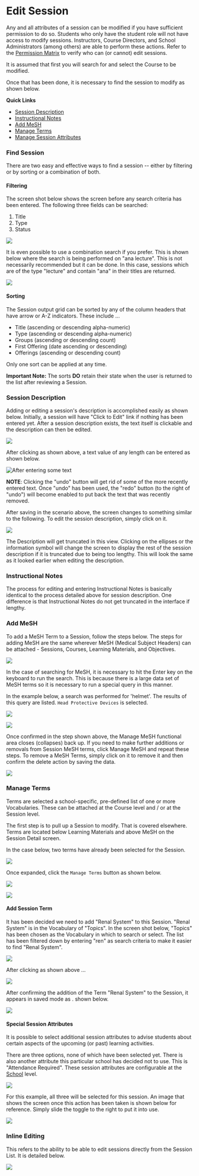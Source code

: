 # Edit Session

Any and all attributes of a session can be modified if you have sufficient permission to do so. Students who only have the student role will not have access to modify sessions. Instructors, Course Directors, and School Administrators \(among others\) are able to perform these actions.  Refer to the [Permission Matrix](https://docs.google.com/spreadsheets/d/1FbR53C2clvNoWZHMElQRfuJ4jHbZtr5pFl11et0zszY/edit?ts=5ad90141#gid=0) to verify who can \(or cannot\) edit sessions.

It is assumed that first you will search for and select the Course to be modified.

Once that has been done, it is necessary to find the session to modify as shown below.

**Quick Links**

* [Session Description](https://iliosproject.gitbook.io/ilios-user-guide/courses-and-sessions/sessions/edit-session#session-description)
* [Instructional Notes](https://iliosproject.gitbook.io/ilios-user-guide/courses-and-sessions/sessions/edit-session#instructional-notes)
* [Add MeSH](https://app.gitbook.com/@iliosproject/s/ilios-user-guide/courses-and-sessions/sessions/edit-session#add-mesh) 
* [Manage Terms](https://iliosproject.gitbook.io/ilios-user-guide/courses-and-sessions/sessions/edit-session#manage-terms)
* [Manage Session Attributes](https://iliosproject.gitbook.io/ilios-user-guide/courses-and-sessions/sessions/edit-session#special-session-attributes)

### Find Session

There are two easy and effective ways to find a session -- either by filtering or by sorting or a combination of both.

#### Filtering

The screen shot below shows the screen before any search criteria has been entered. The following three fields can be searched:

1. Title
2. Type
3. Status 

![](../../.gitbook/assets/cs_rw_8.png)

It is even possible to use a combination search if you prefer.  This is shown below where the search is being performed on "ana lecture".  This is not necessarily recommended but it can be done.  In this case, sessions which are of the type "lecture" and contain "ana" in their titles are returned.

![](../../.gitbook/assets/cs_rw_9.png)

#### Sorting

The Session output grid can be sorted by any of the column headers that have arrow or A-Z indicators. These include ...

* Title \(ascending or descending alpha-numeric\)
* Type \(ascending or descending alpha-numeric\)
* Groups \(ascending or descending count\)
* First Offering \(date ascending or descending\)
* Offerings \(ascending or descending count\)

Only one sort can be applied at any time. 

**Important Note:** The sorts **DO** retain their state when the user is returned to the list after reviewing a Session.

### Session Description

Adding or editing a session's description is accomplished easily as shown below. Initially, a session will have "Click to Edit" link if nothing has been entered yet. After a session description exists, the text itself is clickable and the description can then be edited.

![](../../.gitbook/assets/sess_update_2.png)

After clicking as shown above, a text value of any length can be entered as shown below.

![After entering some text](../../.gitbook/assets/sess_update_3.png)

**NOTE**: Clicking the "undo" button will get rid of some of the more recently entered text. Once "undo" has been used, the "redo" button \(to the right of "undo"\) will become enabled to put back the text that was recently removed.

After saving in the scenario above, the screen changes to something similar to the following. To edit the session description, simply click on it.

![](../../.gitbook/assets/sess_update_4.png)

The Description will get truncated in this view. Clicking on the ellipses or the information symbol will change the screen to display the rest of the session description if it is truncated due to being too lengthy. This will look the same as it looked earlier when editing the description.

### Instructional Notes

The process for editing and entering Instructional Notes is basically identical to the process detailed above for session description. One difference is that Instructional Notes do not get truncated in the interface if lengthy.

### Add MeSH

To add a MeSH Term to a Session, follow the steps below. The steps for adding MeSH are the same wherever MeSH \(Medical Subject Headers\) can be attached - Sessions, Courses, Learning Materials, and Objectives.

![](../../.gitbook/assets/add_mesh_to_session_1.jpg)

In the case of searching for MeSH, it is necessary to hit the Enter key on the keyboard to run the search. This is because there is a large data set of MeSH terms so it is necessary to run a special query in this manner.

In the example below, a search was performed for 'helmet'. The results of this query are listed. `Head Protective Devices` is selected.

![](../../.gitbook/assets/add_mesh_to_session_2.jpg)

![](../../.gitbook/assets/add_mesh_to_session_3.jpg)

Once confirmed in the step shown above, the Manage MeSH functional area closes \(collapses\) back up. If you need to make further additions or removals from Session MeSH terms, click Manage MeSH and repeat these steps. To remove a MeSH Terms, simply click on it to remove it and then confirm the delete action by saving the data.

![](../../.gitbook/assets/add_mesh_to_session_4.jpg)

### Manage Terms

Terms are selected a school-specific, pre-defined list of one or more Vocabularies. These can be attached at the Course level and / or at the Session level.

The first step is to pull up a Session to modify. That is covered elsewhere. Terms are located below Learning Materials and above MeSH on the Session Detail screen.

In the case below, two terms have already been selected for the Session.

![](../../.gitbook/assets/session_terms_1.jpg)

Once expanded, click the `Manage Terms` button as shown below.

![](../../.gitbook/assets/session_terms_2.jpg)

![](../../.gitbook/assets/mngterms_rw_1.png)

#### Add Session Term

It has been decided we need to add "Renal System" to this Session. "Renal System" is in the Vocabulary of "Topics". In the screen shot below, "Topics" has been chosen as the Vocabulary in which to search or select. The list has been filtered down by entering "ren" as search criteria to make it easier to find "Renal System". 

![](../../.gitbook/assets/mngterms_rw_2.png)

After clicking as shown above ...

![](../../.gitbook/assets/mngterms_rw_3.png)

After confirming the addition of the Term "Renal System" to the Session, it appears in saved mode as . shown below.

![](../../.gitbook/assets/mngterms_rw_4.png)

#### Special Session Attributes 

It is possible to select additional session attributes to advise students about certain aspects of the upcoming \(or past\) learning activities.

There are three options, none of which have been selected yet. There is also another attribute this particular school has decided not to use. This is "Attendance Required". These session attributes are configurable at the [School](https://iliosproject.gitbook.io/ilios-user-guide/schools/session-attributes) level.

![](../../.gitbook/assets/specsessattrib1.png)

For this example, all three will be selected for this session. An image that shows the screen once this action has been taken is shown below for reference. Simply slide the toggle to the right to put it into use.

![](../../.gitbook/assets/specsessattrib2.png)

### Inline Editing 

This refers to the ability to be able to edit sessions directly from the Session List. It is detailed below.

![](../../.gitbook/assets/screen-shot-2021-10-08-at-4.14.21-pm.png)

